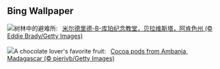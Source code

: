 ## Bing Wallpaper
![](https://www.bing.com/th?id=OHR.CooperChapel_ZH-CN1150924688_UHD.jpg&w=1000)树林中的避难所:&nbsp;&ensp;[米尔德里德-B-库珀纪念教堂，贝拉维斯塔，阿肯色州 (© Eddie Brady/Getty Images)](https://www.bing.com/th?id=OHR.CooperChapel_ZH-CN1150924688_UHD.jpg)
<br><br/>
![](https://www.bing.com/th?id=OHR.CocoaPods_EN-US2252740906_UHD.jpg&w=1000)A chocolate lover's favorite fruit:&nbsp;&ensp;[Cocoa pods from Ambanja, Madagascar (© pierivb/Getty Images)](https://www.bing.com/th?id=OHR.CocoaPods_EN-US2252740906_UHD.jpg)
<br><br/>
